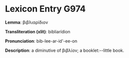 # Lexicon Entry G974

**Lemma**: βιβλιαρίδιον

**Transliteration (xlit)**: bibliarídion

**Pronunciation**: bib-lee-ar-id'-ee-on

**Description**:
a diminutive of βιβλίον; a booklet:--little book.
